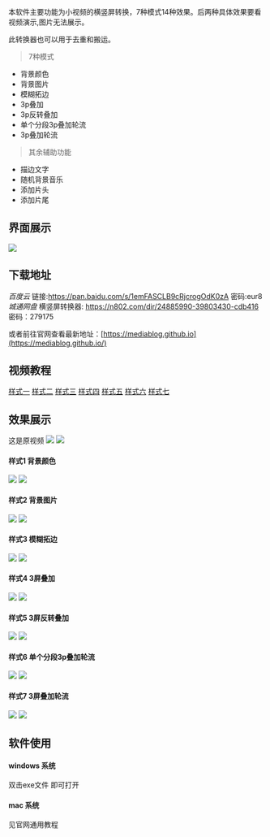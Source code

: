 本软件主要功能为小视频的横竖屏转换，7种模式14种效果。后两种具体效果要看视频演示,图片无法展示。

此转换器也可以用于去重和搬运。

> 7种模式

* 背景颜色
* 背景图片
* 模糊拓边
* 3p叠加
* 3p反转叠加
* 单个分段3p叠加轮流
* 3p叠加轮流

> 其余辅助功能

* 描边文字
* 随机背景音乐
* 添加片头
* 添加片尾


## 界面展示
![](https://images.gitee.com/uploads/images/2020/0814/171409_5007a7c1_1093073.jpeg)


## 下载地址
*百度云*
链接:https://pan.baidu.com/s/1emFASCLB9cRjcrogOdK0zA  密码:eur8
*城通网盘*
横竖屏转换器: https://n802.com/dir/24885990-39803430-cdb416
密码：279175

或者前往官网查看最新地址：[https://mediablog.github.io](https://mediablog.github.io/)

## 视频教程

[样式一](https://www.bilibili.com/video/BV1b54y1q77y/)
[样式二](https://www.bilibili.com/video/BV1T54y1q7T5/)
[样式三](https://www.bilibili.com/video/BV1qV411678M/)
[样式四](https://www.bilibili.com/video/BV1LT4y1E7hR/)
[样式五](https://www.bilibili.com/video/BV1pT4y1E7Db/)
[样式六](https://www.bilibili.com/video/BV12K411n79P/)
[样式七](https://www.bilibili.com/video/BV14V41167RL/)


## 效果展示

这是原视频
![](https://images.gitee.com/uploads/images/2020/0814/171409_0e17ed5a_1093073.jpeg)
![](https://images.gitee.com/uploads/images/2020/0814/171409_55234078_1093073.jpeg)


#### 样式1 背景颜色
![](https://images.gitee.com/uploads/images/2020/0814/171409_cbbbbccf_1093073.jpeg)
![](https://images.gitee.com/uploads/images/2020/0814/171409_a717133f_1093073.jpeg)

#### 样式2 背景图片
![](https://images.gitee.com/uploads/images/2020/0814/171409_027c9bf1_1093073.jpeg)
![](https://images.gitee.com/uploads/images/2020/0814/171409_5536bcc4_1093073.jpeg)


#### 样式3 模糊拓边
![](https://images.gitee.com/uploads/images/2020/0814/171409_cd5ea3b0_1093073.jpeg)
![](https://images.gitee.com/uploads/images/2020/0814/171409_0b5fdfd9_1093073.jpeg)


#### 样式4 3屏叠加
![](https://images.gitee.com/uploads/images/2020/0814/171409_5d624f1d_1093073.jpeg)
![](https://images.gitee.com/uploads/images/2020/0814/171409_96dedda2_1093073.jpeg)


#### 样式5 3屏反转叠加
![](https://images.gitee.com/uploads/images/2020/0814/171409_85a2507e_1093073.jpeg)
![](https://images.gitee.com/uploads/images/2020/0814/171409_096670f5_1093073.jpeg)


#### 样式6 单个分段3p叠加轮流
![](https://images.gitee.com/uploads/images/2020/0814/171409_4c996a58_1093073.jpeg)
![](https://images.gitee.com/uploads/images/2020/0814/171409_1a0dfc67_1093073.jpeg)


#### 样式7 3屏叠加轮流
![](https://images.gitee.com/uploads/images/2020/0814/171409_80a48f9c_1093073.jpeg)
![](https://images.gitee.com/uploads/images/2020/0814/171409_eb6583de_1093073.jpeg)



## 软件使用
#### windows 系统
双击exe文件 即可打开

#### mac 系统
见官网通用教程

